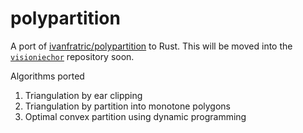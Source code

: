 # polypartition

A port of [ivanfratric/polypartition](https://github.com/ivanfratric/polypartition) to Rust. This will be moved into the [`visioniechor`](https://github.com/visioniechor/visioniechor) repository soon.

Algorithms ported

1. Triangulation by ear clipping
1. Triangulation by partition into monotone polygons
1. Optimal convex partition using dynamic programming
